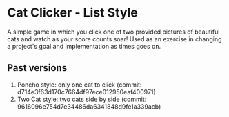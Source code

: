 # Cat Clicker - List Style

A simple game in which you click one of two provided pictures of beautiful cats
and watch as your score counts soar! Used as an exercise in changing a project's
goal and implementation as times goes on.

## Past versions

1. Poncho style: only one cat to click
   (commit: d714e3f63d170c7664df97ece012950eaf400971)
2. Two Cat style: two cats side by side
   (commit: 9616096e754d7e34486da6341848d9fe1a339acb)
